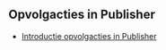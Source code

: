 ## Opvolgacties in Publisher

- [Introductie opvolgacties in Publisher](./follow-up-manager-publisher)
